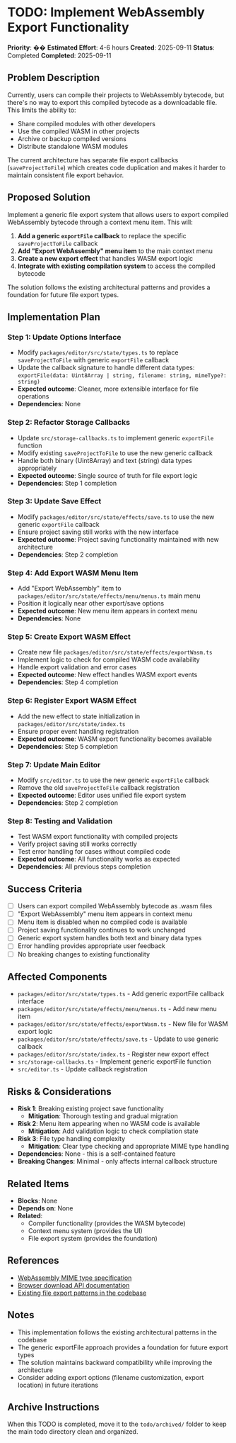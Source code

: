# TODO: Implement WebAssembly Export Functionality

**Priority**: ��
**Estimated Effort**: 4-6 hours
**Created**: 2025-09-11
**Status**: Completed
**Completed**: 2025-09-11

## Problem Description

Currently, users can compile their projects to WebAssembly bytecode, but there's no way to export this compiled bytecode as a downloadable file. This limits the ability to:
- Share compiled modules with other developers
- Use the compiled WASM in other projects
- Archive or backup compiled versions
- Distribute standalone WASM modules

The current architecture has separate file export callbacks (`saveProjectToFile`) which creates code duplication and makes it harder to maintain consistent file export behavior.

## Proposed Solution

Implement a generic file export system that allows users to export compiled WebAssembly bytecode through a context menu item. This will:

1. **Add a generic `exportFile` callback** to replace the specific `saveProjectToFile` callback
2. **Add "Export WebAssembly" menu item** to the main context menu
3. **Create a new export effect** that handles WASM export logic
4. **Integrate with existing compilation system** to access the compiled bytecode

The solution follows the existing architectural patterns and provides a foundation for future file export types.

## Implementation Plan

### Step 1: Update Options Interface
- Modify `packages/editor/src/state/types.ts` to replace `saveProjectToFile` with generic `exportFile` callback
- Update the callback signature to handle different data types: `exportFile(data: Uint8Array | string, filename: string, mimeType?: string)`
- **Expected outcome**: Cleaner, more extensible interface for file operations
- **Dependencies**: None

### Step 2: Refactor Storage Callbacks
- Update `src/storage-callbacks.ts` to implement generic `exportFile` function
- Modify existing `saveProjectToFile` to use the new generic callback
- Handle both binary (Uint8Array) and text (string) data types appropriately
- **Expected outcome**: Single source of truth for file export logic
- **Dependencies**: Step 1 completion

### Step 3: Update Save Effect
- Modify `packages/editor/src/state/effects/save.ts` to use the new generic `exportFile` callback
- Ensure project saving still works with the new interface
- **Expected outcome**: Project saving functionality maintained with new architecture
- **Dependencies**: Step 2 completion

### Step 4: Add Export WASM Menu Item
- Add "Export WebAssembly" item to `packages/editor/src/state/effects/menu/menus.ts` main menu
- Position it logically near other export/save options
- **Expected outcome**: New menu item appears in context menu
- **Dependencies**: None

### Step 5: Create Export WASM Effect
- Create new file `packages/editor/src/state/effects/exportWasm.ts`
- Implement logic to check for compiled WASM code availability
- Handle export validation and error cases
- **Expected outcome**: New effect handles WASM export events
- **Dependencies**: Step 4 completion

### Step 6: Register Export WASM Effect
- Add the new effect to state initialization in `packages/editor/src/state/index.ts`
- Ensure proper event handling registration
- **Expected outcome**: WASM export functionality becomes available
- **Dependencies**: Step 5 completion

### Step 7: Update Main Editor
- Modify `src/editor.ts` to use the new generic `exportFile` callback
- Remove the old `saveProjectToFile` callback registration
- **Expected outcome**: Editor uses unified file export system
- **Dependencies**: Step 2 completion

### Step 8: Testing and Validation
- Test WASM export functionality with compiled projects
- Verify project saving still works correctly
- Test error handling for cases without compiled code
- **Expected outcome**: All functionality works as expected
- **Dependencies**: All previous steps completion

## Success Criteria

- [ ] Users can export compiled WebAssembly bytecode as .wasm files
- [ ] "Export WebAssembly" menu item appears in context menu
- [ ] Menu item is disabled when no compiled code is available
- [ ] Project saving functionality continues to work unchanged
- [ ] Generic export system handles both text and binary data types
- [ ] Error handling provides appropriate user feedback
- [ ] No breaking changes to existing functionality

## Affected Components

- `packages/editor/src/state/types.ts` - Add generic exportFile callback interface
- `packages/editor/src/state/effects/menu/menus.ts` - Add new menu item
- `packages/editor/src/state/effects/exportWasm.ts` - New file for WASM export logic
- `packages/editor/src/state/effects/save.ts` - Update to use generic callback
- `packages/editor/src/state/index.ts` - Register new export effect
- `src/storage-callbacks.ts` - Implement generic exportFile function
- `src/editor.ts` - Update callback registration

## Risks & Considerations

- **Risk 1**: Breaking existing project save functionality
  - **Mitigation**: Thorough testing and gradual migration
- **Risk 2**: Menu item appearing when no WASM code is available
  - **Mitigation**: Add validation logic to check compilation state
- **Risk 3**: File type handling complexity
  - **Mitigation**: Clear type checking and appropriate MIME type handling
- **Dependencies**: None - this is a self-contained feature
- **Breaking Changes**: Minimal - only affects internal callback structure

## Related Items

- **Blocks**: None
- **Depends on**: None
- **Related**: 
  - Compiler functionality (provides the WASM bytecode)
  - Context menu system (provides the UI)
  - File export system (provides the foundation)

## References

- [WebAssembly MIME type specification](https://webassembly.github.io/spec/web-api/#streaming-modules)
- [Browser download API documentation](https://developer.mozilla.org/en-US/docs/Web/API/URL/createObjectURL)
- [Existing file export patterns in the codebase](src/storage-callbacks.ts)

## Notes

- This implementation follows the existing architectural patterns in the codebase
- The generic exportFile approach provides a foundation for future export types
- The solution maintains backward compatibility while improving the architecture
- Consider adding export options (filename customization, export location) in future iterations

## Archive Instructions

When this TODO is completed, move it to the `todo/archived/` folder to keep the main todo directory clean and organized. 